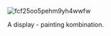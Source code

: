 ![fcf25oo5pehm9yh4wwfw](https://github.com/user-attachments/assets/973bf8d5-1689-49e7-b2d4-cf8ca0dfbe29)

A display - painting kombination.
